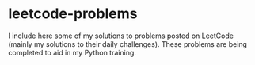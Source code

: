 # leetcode-problems
I include here some of my solutions to problems posted on LeetCode (mainly my solutions to their daily challenges). These problems are being completed to aid in my Python training.
